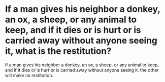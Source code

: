 # If a man gives his neighbor a donkey, an ox, a sheep, or any animal to keep, and if it dies or is hurt or is carried away without anyone seeing it, what is the restitution?

If a man gives his neighbor a donkey, an ox, a sheep, or any animal to keep, and if it dies or is hurt or is carried away without anyone seeing it, the other will make no restitution.
